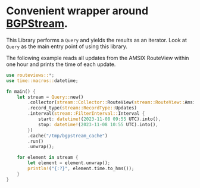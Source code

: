 # Convenient wrapper around [BGPStream](https://bgpstream.caida.org).

This Library performs a `Query` and yields the results as an iterator. Look at `Query` as the main entry point of using this library.

The following example reads all updates from the AMSIX RouteView within one hour and prints the time of each update.

```rust
use routeviews::*;
use time::macros::datetime;

fn main() {
    let stream = Query::new()
        .collector(stream::Collector::RouteView(stream::RouteView::Amsix))
        .record_type(stream::RecordType::Updates)
        .interval(stream::FilterInterval::Interval {
            start: datetime!(2023-11-08 09:55 UTC).into(),
            stop: datetime!(2023-11-08 10:55 UTC).into(),
        })
        .cache("/tmp/bgpstream_cache")
        .run()
        .unwrap();

    for element in stream {
        let element = element.unwrap();
        println!("{:?}", element.time.to_hms());
    }
}
```
